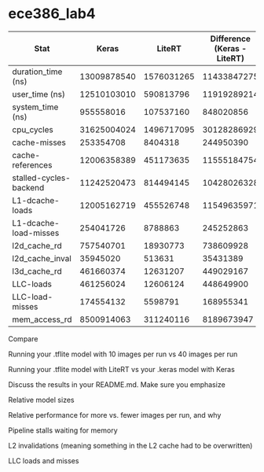 # ece386_lab4

| Stat | Keras | LiteRT | Difference (Keras - LiteRT) |
| -------- | ------- | ------- | ------- |
| duration_time (ns) | 13009878540 | 1576031265 | 11433847275 |
| user_time (ns) | 12510103010 | 590813796 | 11919289214 |
| system_time (ns) | 955558016 | 107537160 | 848020856 |
| cpu_cycles | 31625004024 | 1496717095 | 30128286929 |
| cache-misses | 253354708 | 8404318 | 244950390 |
| cache-references | 12006358389 | 451173635 | 11555184754 |
| stalled-cycles-backend | 11242520473 | 814494145 | 10428026328 |
| L1-dcache-loads | 12005162719 | 455526748 | 11549635971 |
| L1-dcache-load-misses | 254041726 | 8788863 | 245252863 |
| l2d_cache_rd | 757540701 | 18930773 | 738609928 |
| l2d_cache_inval | 35945020 | 513631 | 35431389 |
| l3d_cache_rd | 461660374 | 12631207 | 449029167 |
| LLC-loads | 461256024 | 12606124 | 448649900 |
| LLC-load-misses | 174554132 | 5598791 | 168955341 |
| mem_access_rd | 8500914063 | 311240116 | 8189673947 |


Compare

Running your .tflite model with 10 images per run vs 40 images per run

Running your .tflite model with LiteRT vs your .keras model with Keras

Discuss the results in your README.md. Make sure you emphasize

Relative model sizes

Relative performance for more vs. fewer images per run, and why

Pipeline stalls waiting for memory

L2 invalidations (meaning something in the L2 cache had to be overwritten)

LLC loads and misses
